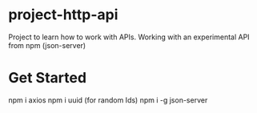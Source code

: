 # project-http-api
 Project to learn how to work with APIs. Working with an experimental API from npm (json-server)
# Get Started
npm i axios
npm i uuid (for random Ids)
npm i -g json-server
